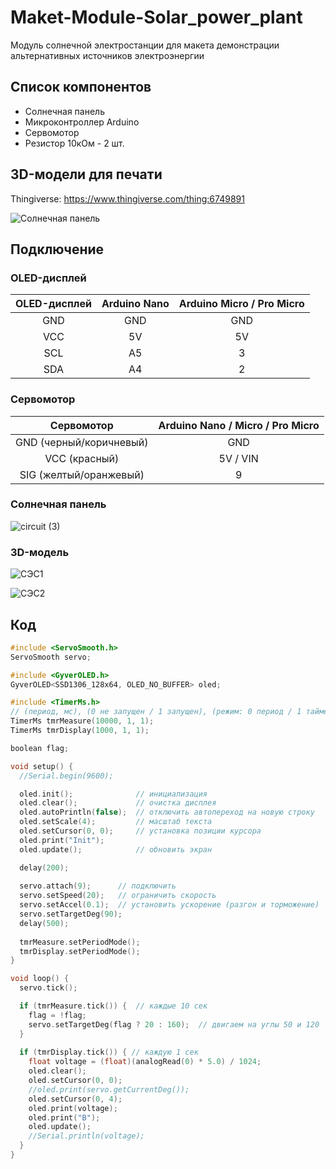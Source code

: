 # Maket-Module-Solar_power_plant
 Модуль солнечной электростанции для макета демонстрации альтернативных источников электроэнергии

## Список компонентов

* Солнечная панель
* Микроконтроллер Arduino
* Сервомотор
* Резистор 10кОм - 2 шт.

## 3D-модели для печати

Thingiverse: https://www.thingiverse.com/thing:6749891

![Солнечная панель](https://github.com/user-attachments/assets/e9326493-2ad9-49cf-a8d0-80d526a6be48)

## Подключение

### OLED-дисплей

| OLED-дисплей	| Arduino Nano |	Arduino Micro / Pro Micro |
| :---:| :---:| :---:|
| GND	| GND |	GND |
| VCC	| 5V |	5V |
| SCL	| A5 | 3 |
| SDA	| A4 |	2 |

### Сервомотор


| Сервомотор	| Arduino Nano / Micro / Pro Micro |
| :---:| :---:| 
| GND (черный/коричневый)	| GND |	
| VCC (красный)	| 5V / VIN |	
| SIG (желтый/оранжевый)	| 9 | 

### Солнечная панель

![circuit (3)](https://github.com/user-attachments/assets/fb4c3fdf-6baf-4b4d-bb6f-68ae6708311c)

### 3D-модель

![СЭС1](https://github.com/user-attachments/assets/c871635e-f5cc-4269-89ca-6b0ef366a592)

![СЭС2](https://github.com/user-attachments/assets/0db41f75-a3d7-449d-a527-c47978a39f3f)

## Код

```cpp
#include <ServoSmooth.h>
ServoSmooth servo;

#include <GyverOLED.h>
GyverOLED<SSD1306_128x64, OLED_NO_BUFFER> oled;

#include <TimerMs.h>
// (период, мс), (0 не запущен / 1 запущен), (режим: 0 период / 1 таймер)
TimerMs tmrMeasure(10000, 1, 1);
TimerMs tmrDisplay(1000, 1, 1);

boolean flag;

void setup() {
  //Serial.begin(9600);

  oled.init();              // инициализация
  oled.clear();             // очистка дисплея
  oled.autoPrintln(false);  // отключить автопереход на новую строку
  oled.setScale(4);         // масштаб текста
  oled.setCursor(0, 0);     // установка позиции курсора
  oled.print("Init");
  oled.update();            // обновить экран

  delay(200);
  
  servo.attach(9);      // подключить
  servo.setSpeed(20);   // ограничить скорость
  servo.setAccel(0.1);  // установить ускорение (разгон и торможение)
  servo.setTargetDeg(90);
  delay(500);
  
  tmrMeasure.setPeriodMode();
  tmrDisplay.setPeriodMode();
}

void loop() {
  servo.tick();

  if (tmrMeasure.tick()) {  // каждые 10 сек
    flag = !flag;
    servo.setTargetDeg(flag ? 20 : 160);  // двигаем на углы 50 и 120
  }
  
  if (tmrDisplay.tick()) { // каждую 1 сек
    float voltage = (float)(analogRead(0) * 5.0) / 1024;
    oled.clear();
    oled.setCursor(0, 0);
    //oled.print(servo.getCurrentDeg());
    oled.setCursor(0, 4);
    oled.print(voltage);
    oled.print("В");
    oled.update();
    //Serial.println(voltage);
  }
}

```
